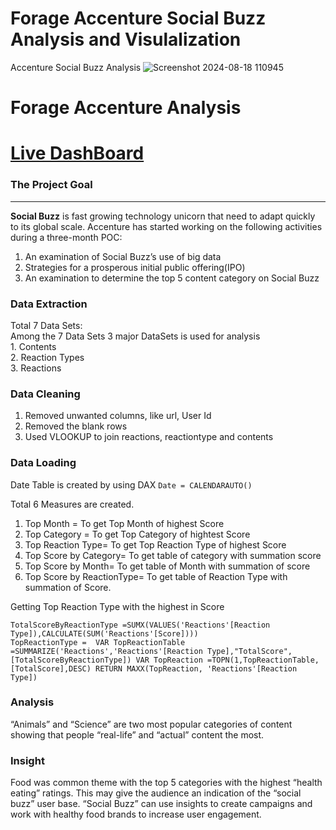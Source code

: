 # Forage Accenture Social Buzz Analysis and Visulalization
Accenture Social Buzz Analysis
![Screenshot 2024-08-18 110945](https://github.com/user-attachments/assets/687aabdf-88d3-4b26-8c1b-7c48ef4a4cc3)
# Forage Accenture Analysis
# [Live DashBoard](https://app.powerbi.com/groups/me/reports/10a35f16-58ac-472e-b7ab-49ecf892b063/e0175f649fec1d19e196?experience=power-bi)
### The Project Goal
____
**Social Buzz** is fast growing technology unicorn that need to adapt quickly to its global scale. 
Accenture has started working on the following activities during a three-month POC:
1. An examination of Social Buzz’s use of big data
2. Strategies for a prosperous initial public offering(IPO)
3. An examination to determine the top 5 content category on Social Buzz

### Data Extraction

Total 7 Data Sets:<br>
Among the 7 Data Sets 3 major DataSets is used for analysis<br>
    1. Contents <br>
    2. Reaction Types<br>
    3. Reactions<br>
    
### Data Cleaning

1. Removed unwanted columns, like url, User Id
2. Removed the blank rows
3. Used VLOOKUP to join reactions, reactiontype and contents
   
### Data Loading

Date Table is created by using DAX `Date = CALENDARAUTO()`<br>

Total 6 Measures are created. <br>
1. Top Month = To get Top Month of highest Score
2. Top Category = To get Top Category of hightest Score
3. Top Reaction Type= To get Top Reaction Type of highest Score
4. Top Score by Category= To get table of category with summation score
5. Top Score by Month= To get table of Month with summation of score
6. Top Score by ReactionType= To get table of Reaction Type with summation of Score.
   
Getting Top Reaction Type with the highest  in Score<br>
 
`TotalScoreByReactionType =SUMX(VALUES('Reactions'[Reaction Type]),CALCULATE(SUM('Reactions'[Score])))`<br>
`TopReactionType = 
VAR TopReactionTable =SUMMARIZE('Reactions','Reactions'[Reaction Type],"TotalScore", [TotalScoreByReactionType])
VAR TopReaction =TOPN(1,TopReactionTable,[TotalScore],DESC)
RETURN
MAXX(TopReaction, 'Reactions'[Reaction Type])`<br>

### Analysis
“Animals” and “Science” are two most popular categories of content showing that people “real-life” and “actual” content the most.
### Insight
Food was common theme with the top 5 categories with the highest “health eating” ratings. This may give the audience an indication of the “social buzz” user base. “Social Buzz” can use insights to create campaigns and work with healthy food brands to increase user engagement.



